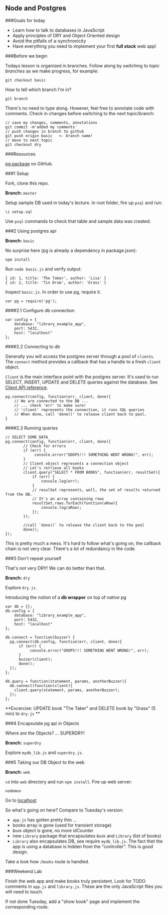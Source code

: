 
## Node and Postgres

###Goals for today

- Learn how to talk to databases in JavaScript
- Apply principles of DRY and Object Oriented design
- Avoid the pitfalls of a-synchronicity 
- Have everything you need to implement your first **full stack** web app!

###Before we begin

Todays lesson is organized in branches. Follow along by switching to *topic branches* as we make progress, for example:

	git checkout basic

How to tell which branch I'm in?

	git branch
	
There's no need to type along. However, feel free to annotate code with comments. Check in changes before switching to the next topic/branch:

	// save my changes, comments, annotations
	git commit -m'added my comments'
	// push changes in branch to github
	git push origin basic   <- branch name!
	// move to next topic
	git checkout dry 

###Resources

[pg package](https://github.com/brianc/node-postgres) on GitHub.

###1 Setup 

Fork, clone this repo.

**Branch:** `master`
 
Setup sample DB used in today's lecture. In root folder, fire up `psql` and run:

	\i setup.sql

Use `psql` commands to check that table and sample data was created.
	
###2 Using postgres api

**Branch:** `basic`

No surprise here (pg is already a dependency in package.json):

	npm install

Run `node basic.js` and verify output:

```
{ id: 1, title: 'The Taker', author: 'Lisa' }
{ id: 2, title: 'Tin Drum', author: 'Grass' }
```

Inspect `basic.js`. In order to use pg, require it.

	var pg = require('pg');

####2.1 Configure db connection

```
var config = {
    database: "library_example_app",
    port: 5432,
    host: "localhost"
};
```

####2.2 Connecting to db

Generally you will access the postgres server through a pool of `clients`. The `connect` method provides a callback that has a handle to a fresh `client` object. 

`Client` is the main interface point with the postgres server. It's used to run SELECT, INSERT, UPDATE and DELETE queries against the database. See [Client API reference](https://github.com/brianc/node-postgres/wiki/Client).


```
pg.connect(config, function(err, client, done){
	// We are connected to the DB ...
	// ... check 'err' to make sure!
	// 'client' represents the connection, it runs SQL queries
	// When done, call 'done()' to release client back to pool.
}
```

####2.3 Running queries

```
// SELECT SOME DATA
pg.connect(config, function(err, client, done){
		// Check for errors
        if (err) {
             console.error("OOOPS!!! SOMETHING WENT WRONG!", err);
        }
        // Client object represents a connection object
        // Let's retrieve all books
        client.query("SELECT * FROM BOOKS", function(err, resultSet){
	        if (err) {
	            console.log(err);
	        }
	        // resulSet represents, well, the set of results returned from the DB.
	        // It's an array containing rows
        	resultSet.rows.forEach(function(aRow){
          		console.log(aRow);
        	});
        });

        //call `done()` to release the client back to the pool
        done();
});
```
This is pretty much a mess. It's hard to follow what's going on, the callback chain is not very clear. There's a lot of redundancy in the code.

###3 Don't repeat yourself

That's not very DRY! We can do better than that.

**Branch:** `dry`

Explore `dry.js`.

Introducing the notion of a **db wrapper** on top of *native* pg


```
var db = {};
db.config = {
    database: "library_example_app",
    port: 5432,
    host: "localhost"
};

db.connect = function(buzzer) {
  pg.connect(db.config, function(err, client, done){
      if (err) {
           console.error("OOOPS!!! SOMETHING WENT WRONG!", err);
      }
      buzzer(client);
      done();
  });
};

db.query = function(statement, params, anotherBuzzer){
  db.connect(function(client){
    client.query(statement, params, anotherBuzzer);
  });
};
```

**Excercise: UPDATE book "The Taker" and DELETE book by "Grass"
 (5 min) to `dry.js` **

###4 Encapsulate pg api in Objects

Where are the Objects? ... SUPERDRY!

**Branch:** `superdry`

Explore `mydb_lib.js` and `superdry.js`.

###5 Taking our DB Object to the web

**Branch:** `web`

`cd` into `web` directory and run `npm install`. Fire up web server:

	nodemon

Go to [localhost](http://localhost:3000/books)

So what's going on here? Compare to Tuesday's version:

- `app.js` has gotten pretty thin ...
- books array is gone (used for transient storage)
- `Book` object is gone, no more idCounter
- new `Library` package that encapsulates `Book` and `Library` (list of books)
- `Library` also encapsulates DB, see require `mydb_lib.js`. The fact thet the app is using a database is hidden from the "controller". This is good design. 

Take a look how `/books` route is handled.

###Weekend Lab

Finish the web app and make books truly persistent. Look for TODO comments in `app.js` and `library.js`. These are the only JavaScript files you will need to touch. 

If not done Tuesday, add a "show book" page and implement the corresponding route.

